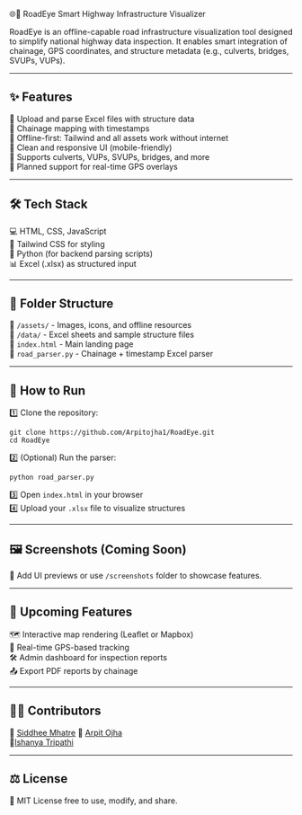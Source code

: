 
🌐🚗 RoadEye Smart Highway Infrastructure Visualizer

RoadEye is an offline-capable road infrastructure visualization tool designed to simplify national highway data inspection. It enables smart integration of chainage, GPS coordinates, and structure metadata (e.g., culverts, bridges, SVUPs, VUPs).

---

## ✨ Features

🔹 Upload and parse Excel files with structure data  
🔹 Chainage mapping with timestamps  
🔹 Offline-first: Tailwind and all assets work without internet  
🔹 Clean and responsive UI (mobile-friendly)  
🔹 Supports culverts, VUPs, SVUPs, bridges, and more  
🔹 Planned support for real-time GPS overlays

---

## 🛠️ Tech Stack

💻 HTML, CSS, JavaScript  
🎨 Tailwind CSS for styling  
🐍 Python (for backend parsing scripts)  
📊 Excel (.xlsx) as structured input

---

## 📁 Folder Structure

📂 `/assets/` - Images, icons, and offline resources  
📂 `/data/` - Excel sheets and sample structure files  
📄 `index.html` - Main landing page  
📄 `road_parser.py` - Chainage + timestamp Excel parser  

---

## 🚀 How to Run

1️⃣ Clone the repository:
```
git clone https://github.com/Arpitojha1/RoadEye.git
cd RoadEye
```

2️⃣ (Optional) Run the parser:
```
python road_parser.py
```

3️⃣ Open `index.html` in your browser  
4️⃣ Upload your `.xlsx` file to visualize structures

---

## 🖼️ Screenshots (Coming Soon)

📌 Add UI previews or use `/screenshots` folder to showcase features.

---

## 🔮 Upcoming Features

🗺️ Interactive map rendering (Leaflet or Mapbox)  
📍 Real-time GPS-based tracking  
🛠️ Admin dashboard for inspection reports  
📤 Export PDF reports by chainage

---

## 👨‍💻 Contributors
👤 [Siddhee Mhatre](https://github.com/Sid-bit-08)
👤 [Arpit Ojha](https://github.com/Arpitojha1)  
👤[Ishanya Tripathi](https://github.com/ishanyatripathi)

---

## ⚖️ License

📄 MIT License free to use, modify, and share.
